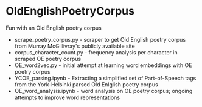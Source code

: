 # OldEnglishPoetryCorpus
Fun with an Old English poetry corpus

* scrape_poetry_corpus.py - scraper to get Old English poetry corpus from Murray McGillivray's publicly available site
* corpus_character_count.py - frequency analysis per character in scraped OE poetry corpus
* OE_word2vec.py - initial attempt at learning word embeddings with OE poetry corpus
* YCOE_parsing.ipynb - Extracting a simplified set of Part-of-Speech tags from the York-Helsinki parsed Old Enlglish poetry corpus
* OE_word_analysis.ipynb -  word analysis on OE poetry corpus; ongoing attempts to improve word representations

